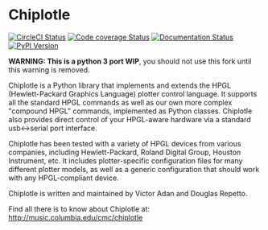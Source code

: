 # Chiplotle

[![CircleCI Status](https://circleci.com/gh/willprice/chiplotle.svg?style=shield)](https://circleci.com/gh/willprice/chiplotle)
[![Code coverage Status](https://codecov.io/gh/willprice/chiplotle/branch/master/graph/badge.svg)](https://codecov.io/gh/willprice/chiplotle)
[![Documentation Status](https://readthedocs.org/projects/chiplotle/badge/?version=latest)](https://chiplotle.readthedocs.io/en/latest/?badge=latest)
[![PyPI Version](https://badge.fury.io/py/Chiplotle.svg)](https://badge.fury.io/py/Chiplotle)

**WARNING: This is a python 3 port WIP**, you should not use this fork until
this warning is removed.


Chiplotle is a Python library that implements and extends the HPGL
(Hewlett-Packard Graphics Language) plotter control language. It
supports all the standard HPGL commands as well as our own more complex
"compound HPGL" commands, implemented as Python classes. Chiplotle also
provides direct control of your HPGL-aware hardware via a standard
usb<->serial port interface.

Chiplotle has been tested with a variety of HPGL devices from various
companies, including Hewlett-Packard, Roland Digital Group, Houston
Instrument, etc. It includes plotter-specific configuration files for
many different plotter models, as well as a generic configuration that
should work with any HPGL-compliant device. 

Chiplotle is written and maintained by Victor Adan and Douglas Repetto.

Find all there is to know about Chiplotle at:
http://music.columbia.edu/cmc/chiplotle

